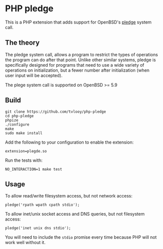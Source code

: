# PHP pledge

This is a PHP extension that adds support for OpenBSD's [pledge](http://man.openbsd.org/OpenBSD-current/man2/pledge.2) system call.

## The theory

The pledge system call, allows a program to restrict the types of operations the program can do after that point. Unlike other similar systems, pledge is specifically designed for programs that need to use a wide variety of operations on initialization, but a fewer number after initialization (when user input will be accepted).

The plege system call is supported on OpenBSD >= 5.9

## Build

```
git clone https://github.com/tvlooy/php-pledge
cd php-pledge
phpize
./configure
make
sudo make install
```

Add the following to your configuration to enable the extension:

```
extension=plegde.so
```

Run the tests with:

```
NO_INTERACTION=1 make test
```

## Usage

To allow read/write filesystem access, but not network access:

```
pledge('rpath wpath cpath stdio');
```

To allow inet/unix socket access and DNS queries, but not filesystem access:

```
pledge('inet unix dns stdio');
```

You will need to include the ```stdio``` promise every time because PHP will not work well without it. 

